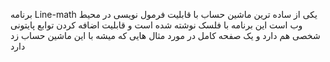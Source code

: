 برنامه Line-math یکی از ساده ترین ماشین حساب با قابلیت فرمول نویسی در محیط وب است این برنامه با فلسک نوشته شده است و قابلیت اضافه کردن توابع پایتونی شخصی هم دارد و یک صفحه کامل در مورد مثال هایی که میشه با این ماشین حساب زد دارد
